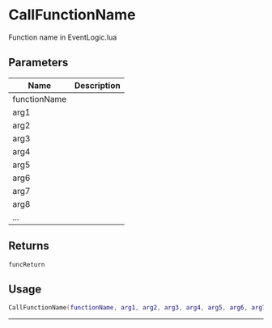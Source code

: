 # CallFunctionName

Function name in EventLogic.lua

## Parameters

| Name         | Description |
| ------------ | ----------- |
| functionName |             |
| arg1         |             |
| arg2         |             |
| arg3         |             |
| arg4         |             |
| arg5         |             |
| arg6         |             |
| arg7         |             |
| arg8         |             |
| ...          |             |

## Returns

`funcReturn`

## Usage

```lua
CallFunctionName(functionName, arg1, arg2, arg3, arg4, arg5, arg6, arg7, arg8, ...)
```

---
